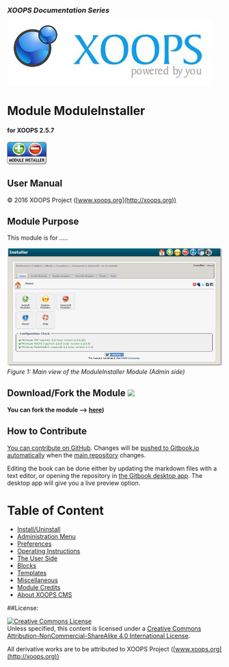 ### _XOOPS Documentation Series_
![logoXoops.jpg](en/assets/logoXoops.jpg)

# Module ModuleInstaller
#### for XOOPS 2.5.7
      
![logoModule.png](en/assets/logoModule.png)
            
## User Manual

© 2016 XOOPS Project ([www.xoops.org](http://xoops.org))  

## Module Purpose 

This module is for .....

![image001.png](en/assets/image001.png)
*Figure 1: Main view of the ModuleInstaller Module (Admin side)*

## Download/Fork the Module ![](http://xoops.org/images/forkit.png) 

**You can fork the module --> [here](https://github.com/XoopsModules25x/moduleinstaller))** 

## How to Contribute

[You can contribute on GitHub](https://github.com/XoopsDocs/moduleinstaller-tutorial). Changes will be [pushed to Gitbook.io automatically](https://www.gitbook.com/book/xoops/moduleinstaller-tutorial/activity) when the [main repository](https://github.com/XoopsDocs/moduleinstaller-tutorial) changes.

Editing the book can be done either by updating the markdown files with a text editor, or opening the repository in [the Gitbook desktop app](https://github.com/GitbookIO/editor/blob/master/README.md). The desktop app will give you a live preview option.

# Table of Content

* [Install/Uninstall](en/book/1install.md)
* [Administration Menu](en/book/2administration.md)
* [Preferences](en/book/3preferences.md)
* [Operating Instructions](en/book/4operations.md)
* [The User Side](en/book/5userside.md)
* [Blocks](en/book/6blocks.md)
* [Templates](en/book/7templates.md)
* [Miscellaneous](en/book/8other.md) 
* [Module Credits](en/book/9credits.md)
* [About XOOPS CMS](en/book/10aboutxoops.md)

##License:

<a rel="license" href="http://creativecommons.org/licenses/by-nc-sa/4.0/"><img alt="Creative Commons License" style="border-width:0" src="https://i.creativecommons.org/l/by-nc-sa/4.0/88x31.png" /></a><br />Unless specified, this content is licensed under a <a rel="license" href="http://creativecommons.org/licenses/by-nc-sa/4.0/">Creative Commons Attribution-NonCommercial-ShareAlike 4.0 International License</a>.

All derivative works are to be attributed to XOOPS Project ([www.xoops.org](http://xoops.org))
